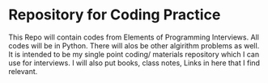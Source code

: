 # Repository for Coding Practice

This Repo will contain codes from Elements of Programming Interviews. All codes will be in Python. There will alos be other algirithm problems as well. It is intended to be my single point coding/ materials repository which I can use for interviews. I will also put books, class notes, Links in here that I find relevant.

